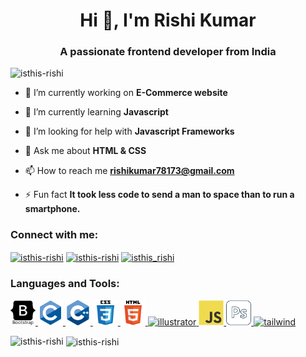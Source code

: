 <h1 align="center">Hi 👋, I'm Rishi Kumar</h1>
<h3 align="center">A passionate frontend developer from India</h3>

<p align="left"> <img src="https://komarev.com/ghpvc/?username=isthis-rishi&label=Profile%20views&color=0e75b6&style=flat" alt="isthis-rishi" /> </p>

- 🔭 I’m currently working on **E-Commerce website**

- 🌱 I’m currently learning **Javascript**

- 🤝 I’m looking for help with **Javascript Frameworks**

- 💬 Ask me about **HTML & CSS**

- 📫 How to reach me **rishikumar78173@gmail.com**

- ⚡ Fun fact **It took less code to send a man to space than to run a smartphone.**

<h3 align="left">Connect with me:</h3>
<p align="left">
<a href="https://codepen.io/isthis-rishi" target="blank"><img align="center" src="https://raw.githubusercontent.com/rahuldkjain/github-profile-readme-generator/master/src/images/icons/Social/codepen.svg" alt="isthis-rishi" height="30" width="40" /></a>
<a href="https://linkedin.com/in/isthis-rishi" target="blank"><img align="center" src="https://raw.githubusercontent.com/rahuldkjain/github-profile-readme-generator/master/src/images/icons/Social/linked-in-alt.svg" alt="isthis-rishi" height="30" width="40" /></a>
<a href="https://instagram.com/isthis_rishi" target="blank"><img align="center" src="https://raw.githubusercontent.com/rahuldkjain/github-profile-readme-generator/master/src/images/icons/Social/instagram.svg" alt="isthis_rishi" height="30" width="40" /></a>
</p>

<h3 align="left">Languages and Tools:</h3>
<p align="left"> <a href="https://getbootstrap.com" target="_blank" rel="noreferrer"> <img src="https://raw.githubusercontent.com/devicons/devicon/master/icons/bootstrap/bootstrap-plain-wordmark.svg" alt="bootstrap" width="40" height="40"/> </a> <a href="https://www.cprogramming.com/" target="_blank" rel="noreferrer"> <img src="https://raw.githubusercontent.com/devicons/devicon/master/icons/c/c-original.svg" alt="c" width="40" height="40"/> </a> <a href="https://www.w3schools.com/cpp/" target="_blank" rel="noreferrer"> <img src="https://raw.githubusercontent.com/devicons/devicon/master/icons/cplusplus/cplusplus-original.svg" alt="cplusplus" width="40" height="40"/> </a> <a href="https://www.w3schools.com/css/" target="_blank" rel="noreferrer"> <img src="https://raw.githubusercontent.com/devicons/devicon/master/icons/css3/css3-original-wordmark.svg" alt="css3" width="40" height="40"/> </a> <a href="https://www.w3.org/html/" target="_blank" rel="noreferrer"> <img src="https://raw.githubusercontent.com/devicons/devicon/master/icons/html5/html5-original-wordmark.svg" alt="html5" width="40" height="40"/> </a> <a href="https://www.adobe.com/in/products/illustrator.html" target="_blank" rel="noreferrer"> <img src="https://www.vectorlogo.zone/logos/adobe_illustrator/adobe_illustrator-icon.svg" alt="illustrator" width="40" height="40"/> </a> <a href="https://developer.mozilla.org/en-US/docs/Web/JavaScript" target="_blank" rel="noreferrer"> <img src="https://raw.githubusercontent.com/devicons/devicon/master/icons/javascript/javascript-original.svg" alt="javascript" width="40" height="40"/> </a> <a href="https://www.photoshop.com/en" target="_blank" rel="noreferrer"> <img src="https://raw.githubusercontent.com/devicons/devicon/master/icons/photoshop/photoshop-line.svg" alt="photoshop" width="40" height="40"/> </a> <a href="https://tailwindcss.com/" target="_blank" rel="noreferrer"> <img src="https://www.vectorlogo.zone/logos/tailwindcss/tailwindcss-icon.svg" alt="tailwind" width="40" height="40"/> </a> </p>

<p><img align="left" src="https://github-readme-stats.vercel.app/api/top-langs?username=isthis-rishi&show_icons=true&locale=en&layout=compact" alt="isthis-rishi" /></p>

<p>&nbsp;<img align="center" src="https://github-readme-stats.vercel.app/api?username=isthis-rishi&show_icons=true&locale=en" alt="isthis-rishi" /></p>
